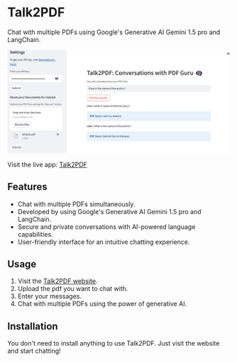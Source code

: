 # Talk2PDF

Chat with multiple PDFs using Google's Generative AI Gemini 1.5 pro and LangChain.

![Talk2PDF Screenshot](./venv/Screenshot_1.jpg)

Visit the live app: [Talk2PDF](https://talk2pdf-sd.streamlit.app/)

## Features

- Chat with multiple PDFs simultaneously.
- Developed by using Google's Generative AI Gemini 1.5 pro and LangChain.
- Secure and private conversations with AI-powered language capabilities.
- User-friendly interface for an intuitive chatting experience.

## Usage

1. Visit the [Talk2PDF website](https://talk2pdf-sd.streamlit.app/).
2. Upload the pdf you want to chat with.
3. Enter your messages.
4. Chat with multiple PDFs using the power of generative AI.

## Installation

You don't need to install anything to use Talk2PDF. Just visit the website and start chatting!

